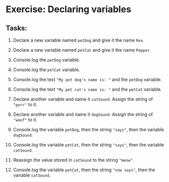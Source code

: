 # Exercise: Declaring variables

## Tasks:

1. Declare a new variable named `petDog` and give it the name `Rex`.

2. Declare a new variable named `petCat` and give it the name `Pepper`.

3. Console.log the `petDog` variable.

4. Console.log the `petCat` variable.

5. Console.log the text `"My pet dog's name is: "` and the `petDog` variable.

6. Console.log the text `"My pet cat's name is: "` and the `petCat` variable.

7. Declare another variable and name it `catSound`. Assign the string of `"purr"` to it.

8. Declare another variable and name it `dogSound`. Assign the string of `"woof"` to it.

9. Console.log the variable `petDog`, then the string `"says"`, then the variable `dogSound`.

10. Console.log the variable `petCat`, then the string `"says"`, then the variable `catSound`.

11. Reassign the value stored in `catSound` to the string `"meow"`.

12. Console.log the variable `petCat`, then the string `"now says"`, then the variable `catSound`.
